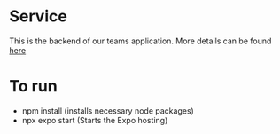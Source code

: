 # Service
This is the backend of our teams application. More details can be found [here](https://github.com/calvin-cs262-fall2024-teamB/Project)

# To run
- npm install (installs necessary node packages)
- npx expo start (Starts the Expo hosting)
